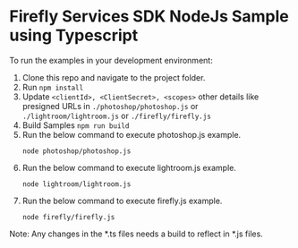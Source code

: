 # Firefly Services SDK NodeJs Sample using Typescript

To run the examples in your development environment:

1. Clone this repo and navigate to the project folder.
2. Run `npm install`
3. Update `<clientId>, <ClientSecret>, <scopes>`  other details like presigned URLs in `./photoshop/photoshop.js` or `./lightroom/lightroom.js` or `./firefly/firefly.js`
4. Build Samples `npm run build`
5. Run the below command to execute photoshop.js example.
    ```
    node photoshop/photoshop.js
    ```
6. Run the below command to execute lightroom.js example.
    ```
    node lightroom/lightroom.js
    ```
7. Run the below command to execute firefly.js example.
    ```
    node firefly/firefly.js
    ```
Note: Any changes in the *.ts files needs a build to reflect in *.js files.
